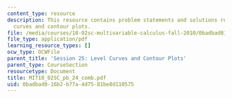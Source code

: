 ```yaml
---
content_type: resource
description: This resource contains problem statements and solutions related to level
  curves and contour plots.
file: /media/courses/18-02sc-multivariable-calculus-fall-2010/0badbad016b2b77a4d7581be8d110575_MIT18_02SC_pb_24_comb.pdf
file_type: application/pdf
learning_resource_types: []
ocw_type: OCWFile
parent_title: 'Session 25: Level Curves and Contour Plots'
parent_type: CourseSection
resourcetype: Document
title: MIT18_02SC_pb_24_comb.pdf
uid: 0badbad0-16b2-b77a-4d75-81be8d110575
---
```

